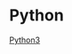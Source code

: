 # Python

[Python3](Python%207e2b13f418584e04ba13f3de542a8409/Python3%2097fe20a5886d48c9910c5a84202aa214.md)
